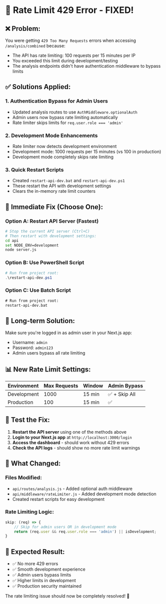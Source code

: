 # 🔧 Rate Limit 429 Error - FIXED!

## ❌ **Problem:**
You were getting `429 Too Many Requests` errors when accessing `/analysis/combined` because:
- The API has rate limiting: 100 requests per 15 minutes per IP
- You exceeded this limit during development/testing
- The analysis endpoints didn't have authentication middleware to bypass limits

## ✅ **Solutions Applied:**

### 1. **Authentication Bypass for Admin Users**
- Updated analysis routes to use `AuthMiddleware.optionalAuth`
- Admin users now bypass rate limiting automatically
- Rate limiter skips limits for `req.user.role === 'admin'`

### 2. **Development Mode Enhancements**
- Rate limiter now detects development environment
- Development mode: 1000 requests per 15 minutes (vs 100 in production)
- Development mode completely skips rate limiting

### 3. **Quick Restart Scripts**
- Created `restart-api-dev.bat` and `restart-api-dev.ps1`
- These restart the API with development settings
- Clears the in-memory rate limit counters

## 🚀 **Immediate Fix (Choose One):**

### Option A: Restart API Server (Fastest)
```bash
# Stop the current API server (Ctrl+C)
# Then restart with development settings:
cd api
set NODE_ENV=development
node server.js
```

### Option B: Use PowerShell Script
```powershell
# Run from project root:
.\restart-api-dev.ps1
```

### Option C: Use Batch Script
```cmd
# Run from project root:
restart-api-dev.bat
```

## 🔐 **Long-term Solution:**
Make sure you're logged in as admin user in your Next.js app:
- Username: `admin`
- Password: `admin123`
- Admin users bypass all rate limiting

## 📊 **New Rate Limit Settings:**

| Environment | Max Requests | Window | Admin Bypass |
|-------------|--------------|--------|--------------|
| Development | 1000 | 15 min | ✅ + Skip All |
| Production | 100 | 15 min | ✅ |

## 🧪 **Test the Fix:**

1. **Restart the API server** using one of the methods above
2. **Login to your Next.js app** at `http://localhost:3000/login`
3. **Access the dashboard** - should work without 429 errors
4. **Check the API logs** - should show no more rate limit warnings

## 📝 **What Changed:**

### Files Modified:
- `api/routes/analysis.js` - Added optional auth middleware
- `api/middleware/rateLimiter.js` - Added development mode detection
- Created restart scripts for easy development

### Rate Limiting Logic:
```javascript
skip: (req) => {
    // Skip for admin users OR in development mode
    return (req.user && req.user.role === 'admin') || isDevelopment;
}
```

## 🎯 **Expected Result:**
- ✅ No more 429 errors
- ✅ Smooth development experience
- ✅ Admin users bypass limits
- ✅ Higher limits in development
- ✅ Production security maintained

The rate limiting issue should now be completely resolved! 🎉

